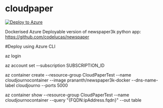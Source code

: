 # cloudpaper
[![Deploy to Azure](http://azuredeploy.net/deploybutton.png)](https://azuredeploy.net/)


Dockerised Azure Deployable version of newspaper3k python app: https://github.com/codelucas/newspaper 

#Deploy using Azure CLI

az login

az account set --subscription SUBSCRIPTION_ID

az container create --resource-group CloudPaperTest --name cloudjournocontainer --image prananth/newspaper3k-docker --dns-name-label cloudjourno --ports 5000

az container show --resource-group CloudPaperTest --name cloudjournocontainer --query "{FQDN:ipAddress.fqdn}" --out table